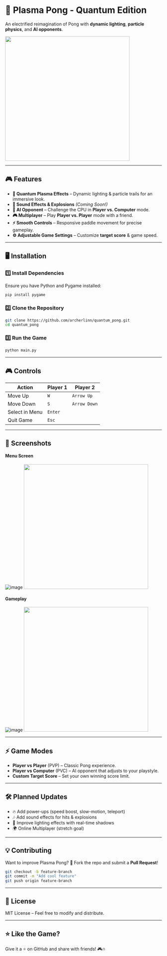 # 🚀 Plasma Pong - Quantum Edition  
An electrified reimagination of Pong with **dynamic lighting**, **particle physics**, and **AI opponents**.  

<img src="https://github.com/user-attachments/assets/5861fe79-1f96-46e4-b3b3-798373b5b651" width="400">

---

## 🎮 Features  
- **🌟 Quantum Plasma Effects** – Dynamic lighting & particle trails for an immersive look.  
- **🎵 Sound Effects & Explosions** *(Coming Soon!)*  
- **🤖 AI Opponent** – Challenge the CPU in **Player vs. Computer** mode.  
- **🎮 Multiplayer** – Play **Player vs. Player** mode with a friend.  
- **⚡ Smooth Controls** – Responsive paddle movement for precise gameplay.  
- **⚙️ Adjustable Game Settings** – Customize **target score** & game speed.  

---

## 🖥️ Installation  
### 1️⃣ Install Dependencies  
Ensure you have Python and Pygame installed:  
```sh
pip install pygame
```

### 2️⃣ Clone the Repository  
```sh
git clone https://github.com/archerlinn/quantum_pong.git
cd quantum_pong
```

### 3️⃣ Run the Game  
```sh
python main.py
```

---

## 🎮 Controls  
| Action | Player 1 | Player 2 |
|--------|---------|---------|
| Move Up | `W` | `Arrow Up` |
| Move Down | `S` | `Arrow Down` |
| Select in Menu | `Enter` | |
| Quit Game | `Esc` | |

---

## 📸 Screenshots  

#### **Menu Screen**  
![image](https://github.com/user-attachments/assets/0edaf4e2-f3e0-472e-b056-e20d2219aa13)
<img src="https://github.com/user-attachments/assets/0edaf4e2-f3e0-472e-b056-e20d2219aa13" width="400">

#### **Gameplay**  
![image](https://github.com/user-attachments/assets/820f0a61-01e4-45c0-9c07-6c725be4a4e4)
<img src="https://github.com/user-attachments/assets/820f0a61-01e4-45c0-9c07-6c725be4a4e4" width="400">

---

## ⚡ Game Modes  
- **Player vs Player** (PVP) – Classic Pong experience.  
- **Player vs Computer** (PVC) – AI opponent that adjusts to your playstyle.  
- **Custom Target Score** – Set your own winning score limit.  

---

## 🛠 Planned Updates  
- 🔥 Add power-ups (speed boost, slow-motion, teleport)  
- 🎶 Add sound effects for hits & explosions  
- 🎨 Improve lighting effects with real-time shadows  
- 🌍 Online Multiplayer (stretch goal)  

---

## 💡 Contributing  
Want to improve Plasma Pong? 🚀 Fork the repo and submit a **Pull Request**!  
```sh
git checkout -b feature-branch
git commit -m "Add cool feature"
git push origin feature-branch
```

---

## 📜 License  
MIT License – Feel free to modify and distribute.  

---

## ⭐ Like the Game?  
Give it a ⭐ on GitHub and share with friends! 🎮🔥  


